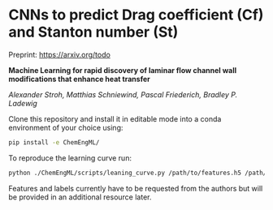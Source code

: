 # CNNs to predict Drag coefficient (Cf) and Stanton number (St)

Preprint: https://arxiv.org/todo

**Machine Learning for rapid discovery of laminar flow channel wall modifications that enhance heat transfer**

*Alexander Stroh, Matthias Schniewind, Pascal Friederich, Bradley P. Ladewig*

Clone this repository and install it in editable mode into a conda environment of your choice using:
```bash
pip install -e ChemEngML/
```

To reproduce the learning curve run:
```bash
python ./ChemEngML/scripts/leaning_curve.py /path/to/features.h5 /path/to/labels.h5
```

Features and labels currently have to be requested from the authors but will be provided in an additional resource later.
